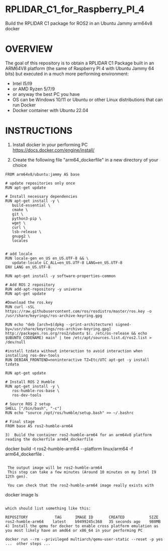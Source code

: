 # RPLIDAR_C1_for_Raspberry_PI_4
Build the RPLIDAR C1 package for ROS2 in an Ubuntu Jammy arm64v8 docker

# OVERVIEW 

The goal of this repository is to obtain a RPLIDAR C1 Package built in an ARM64V8 platform (the same of Raspberry PI 4 with Ubuntu Jammy 64 bits) but executed in a much more performing environment:
* Intel I5/I9
* or AMD Ryzen 5/7/9
* or anyway the best PC you have
* OS can be Windows 10/11 or Ubuntu or other Linux distributions that can run Docker
* Docker container with Ubuntu 22.04 

# INSTRUCTIONS

1) Install docker in your performing PC https://docs.docker.com/engine/install/

2) Create the following file "arm64_dockerfile" in a new directory of your choice

  ```
  FROM arm64v8/ubuntu:jammy AS base
  
  # update repositories only once
  RUN apt-get update
  
  # Install necessary dependencies
  RUN apt-get install -y \
     build-essential \
     cmake \
     git \
     python3-pip \
     wget \
     curl \
     lsb-release \
     gnupg2 \
     locales
  
  
  # add locale     
  RUN locale-gen en_US en_US.UTF-8 && \
     update-locale LC_ALL=en_US.UTF-8 LANG=en_US.UTF-8
  ENV LANG en_US.UTF-8
  
  RUN apt-get install -y software-properties-common
  
  # Add ROS 2 repository
  RUN add-apt-repository -y universe
  RUN apt-get update
  
  #Download the ros.key    
  RUN curl -sSL https://raw.githubusercontent.com/ros/rosdistro/master/ros.key -o /usr/share/keyrings/ros-archive-keyring.gpg
  
  RUN echo "deb [arch=$(dpkg --print-architecture) signed-by=/usr/share/keyrings/ros-archive-keyring.gpg] http://packages.ros.org/ros2/ubuntu $(. /etc/os-release && echo $UBUNTU_CODENAME) main" | tee /etc/apt/sources.list.d/ros2.list > /dev/null
  
  #install tzdata without interaction to avoid interaction when installing ros-dev-tools
  RUN DEBIAN_FRONTEND=noninteractive TZ=Etc/UTC apt-get -y install tzdata
  
  RUN apt-get update
  
  # Install ROS 2 Humble
  RUN apt-get install -y \
     ros-humble-ros-base \
     ros-dev-tools
  
  # Source ROS 2 setup
  SHELL ["/bin/bash", "-c"]
  RUN echo "source /opt/ros/humble/setup.bash" >> ~/.bashrc
  
  # Final stage
  FROM base AS ros2-humble-arm64   

3)  Build the container ros2-humble-arm64 for an arm64v8 platform reading the dockerfile arm64_dockerfile

```
docker build -t ros2-humble-arm64 --platform linux/arm64 -f  arm64_dockerfile .
```

 The output image will be ros2-humble-arm64
 This step can take a few minutes (Around 10 minutes on my Intel I9 12th gen).

 You can check that the ros2-humble-arm64 image really exists with 

 ```
 docker image ls
 ```

which should list something like this: 

REPOSITORY            TAG      IMAGE ID       CREATED           SIZE
ros2-humble-arm64    latest    b9499245c368   35 seconds ago    980MB
4) Install the qemu for docker to enable cross platform emulation as you most likely have an amd64 or x86_64 in your performing PC

docker run --rm --privileged multiarch/qemu-user-static --reset -p yes
...  other steps ...
